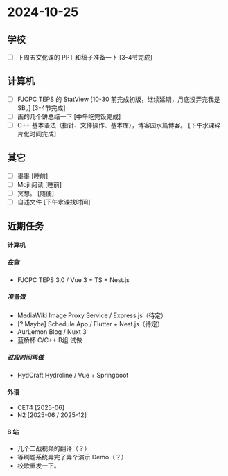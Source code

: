 # 2024-10-25
## 学校
- [ ] 下周五文化课的 PPT 和稿子准备一下 [3-4节完成]

## 计算机
- [ ] FJCPC TEPS 的 StatView [10-30 前完成初版，继续延期，月底没弄完我是 SB。] [3-4节完成]
- [ ] 画的几个饼总结一下 [中午吃完饭完成]
- [ ] C++ 基本语法（指针、文件操作、基本库），博客园水篇博客。 [下午水课碎片化时间完成]

## 其它
- [ ] 墨墨 [睡前]
- [ ] Moji 阅读 [睡前]
- [ ] 冥想。 [随便]
- [ ] 自述文件 [下午水课找时间]

## 近期任务
#### 计算机
##### 在做
* FJCPC TEPS 3.0 / Vue 3 + TS + Nest.js
##### 准备做
* MediaWiki Image Proxy Service / Express.js（待定）
* [? Maybe] Schedule App / Flutter + Nest.js（待定）
* AurLemon Blog / Nuxt 3
* 蓝桥杯 C/C++ B组 试做
##### 过段时间再做
* HydCraft Hydroline / Vue + Springboot

#### 外语
* CET4 [2025-06]
* N2 [2025-06 / 2025-12]

#### B 站
* 几个二战视频的翻译（？）
* 等刷题系统弄完了弄个演示 Demo（？）
* 校歌重发一下。